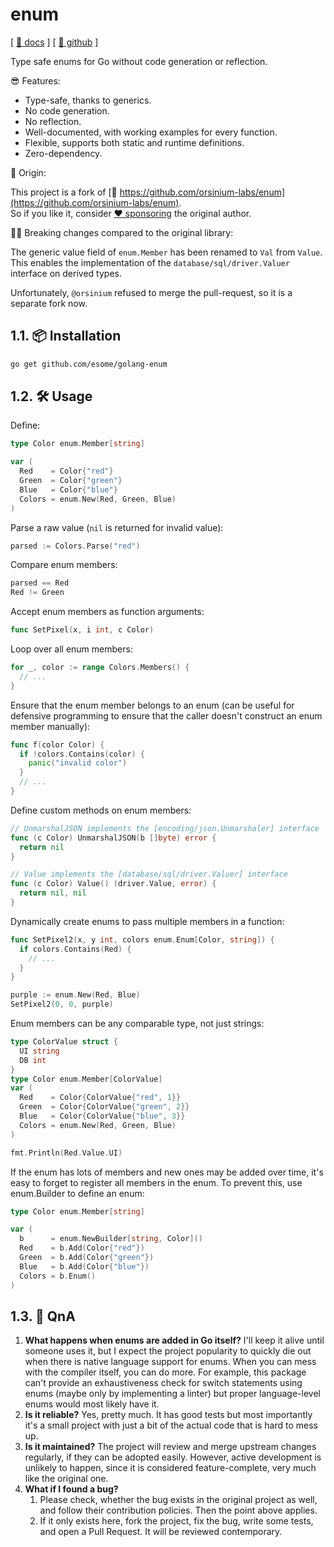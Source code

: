 # enum

[ [📄 docs](https://pkg.go.dev/github.com/esome/golang-enum) ] [ [🐙 github](https://github.com/esome/golang-enum) ]

Type safe enums for Go without code generation or reflection.

😎 Features:

* Type-safe, thanks to generics.
* No code generation.
* No reflection.
* Well-documented, with working examples for every function.
* Flexible, supports both static and runtime definitions.
* Zero-dependency.


🧬 Origin: 

This project is a fork of [🐙 https://github.com/orsinium-labs/enum](https://github.com/orsinium-labs/enum).  
So if you like it, consider [❤️ sponsoring](https://github.com/sponsors/orsinium) the original author.

⛓️‍💥️ Breaking changes compared to the original library:

The generic value field of `enum.Member` has been renamed to `Val` from `Value`.
This enables the implementation of the `database/sql/driver.Valuer` interface on derived types.

Unfortunately, `@orsinium` refused to merge the pull-request, so it is a separate fork now.

## 1.1. 📦 Installation

```bash
go get github.com/esome/golang-enum
```

## 1.2. 🛠️ Usage

Define:

```go
type Color enum.Member[string]

var (
  Red    = Color{"red"}
  Green  = Color{"green"}
  Blue   = Color{"blue"}
  Colors = enum.New(Red, Green, Blue)
)
```

Parse a raw value (`nil` is returned for invalid value):

```go
parsed := Colors.Parse("red")
```

Compare enum members:

```go
parsed == Red
Red != Green
```

Accept enum members as function arguments:

```go
func SetPixel(x, i int, c Color)
```

Loop over all enum members:

```go
for _, color := range Colors.Members() {
  // ...
}
```

Ensure that the enum member belongs to an enum (can be useful for defensive programming to ensure that the caller doesn't construct an enum member manually):

```go
func f(color Color) {
  if !colors.Contains(color) {
    panic("invalid color")
  }
  // ...
}
```

Define custom methods on enum members:

```go
// UnmarshalJSON implements the [encoding/json.Unmarshaler] interface
func (c Color) UnmarshalJSON(b []byte) error {
  return nil
}

// Value implements the [database/sql/driver.Valuer] interface
func (c Color) Value() (driver.Value, error) {
  return nil, nil
}
```

Dynamically create enums to pass multiple members in a function:

```go
func SetPixel2(x, y int, colors enum.Enum[Color, string]) {
  if colors.Contains(Red) {
    // ...
  }
}

purple := enum.New(Red, Blue)
SetPixel2(0, 0, purple)
```

Enum members can be any comparable type, not just strings:

```go
type ColorValue struct {
  UI string
  DB int
}
type Color enum.Member[ColorValue]
var (
  Red    = Color{ColorValue{"red", 1}}
  Green  = Color{ColorValue{"green", 2}}
  Blue   = Color{ColorValue{"blue", 3}}
  Colors = enum.New(Red, Green, Blue)
)

fmt.Println(Red.Value.UI)
```

If the enum has lots of members and new ones may be added over time, it's easy to forget to register all members in the enum. To prevent this, use enum.Builder to define an enum:

```go
type Color enum.Member[string]

var (
  b      = enum.NewBuilder[string, Color]()
  Red    = b.Add(Color{"red"})
  Green  = b.Add(Color{"green"})
  Blue   = b.Add(Color{"blue"})
  Colors = b.Enum()
)
```

## 1.3. 🤔 QnA

1. **What happens when enums are added in Go itself?** I'll keep it alive until someone uses it, but I expect the project popularity to quickly die out when there is native language support for enums. When you can mess with the compiler itself, you can do more. For example, this package can't provide an exhaustiveness check for switch statements using enums (maybe only by implementing a linter) but proper language-level enums would most likely have it.
2. **Is it reliable?** Yes, pretty much. It has good tests but most importantly it's a small project with just a bit of the actual code that is hard to mess up.
3. **Is it maintained?** The project will review and merge upstream changes regularly, if they can be adopted easily. However, active development is unlikely to happen, since it is considered feature-complete, very much like the original one.
4. **What if I found a bug?** 
   1. Please check, whether the bug exists in the original project as well, and follow their contribution policies. Then the point above applies.
   2. If it only exists here, fork the project, fix the bug, write some tests, and open a Pull Request. It will be reviewed contemporary.
